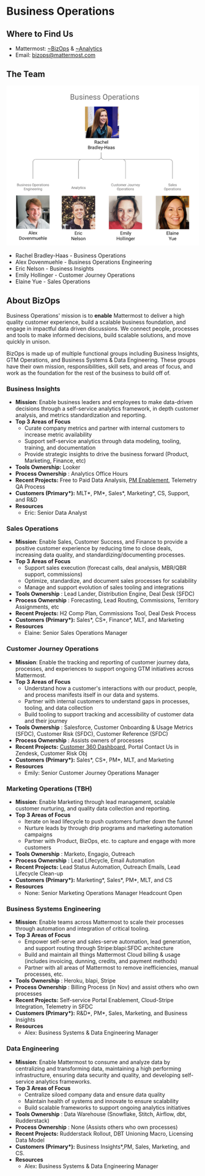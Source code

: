 # Business Operations

## Where to Find Us

* Mattermost: [~BizOps](https://community.mattermost.com/private-core/channels/bizops) & [~Analytics](https://community.mattermost.com/private-core/channels/analytics-2)
* Email: [bizops@mattermost.com](https://mail.google.com/mail/?view=cm&fs=1&to=bizops@mattermost.com)

## The Team
![](../../.gitbook/assets/bizops_image.png)

* Rachel Bradley-Haas - Business Operations
* Alex Dovenmuehle - Business Operations Engineering
* Eric Nelson - Business Insights
* Emily Hollinger - Customer Journey Operations
* Elaine Yue - Sales Operations
  
## About BizOps

Business Operations' mission is to **enable** Mattermost to deliver a high quality customer experience, build a scalable business foundation, and engage in impactful data driven discussions. We connect people, processes and tools to make informed decisions, build scalable solutions, and move quickly in unison.

BizOps is made up of multiple functional groups including Business Insights, GTM Operations, and Business Systems &amp; Data Engineering. These groups have their own mission, responsibilities, skill sets, and areas of focus, and work as the foundation for the rest of the business to build off of.


### Business Insights
- **Mission**: Enable business leaders and employees to make data-driven decisions through a self-service analytics framework, in depth customer analysis, and metrics standardization and reporting.
- **Top 3 Areas of Focus**
  - Curate company metrics and partner with internal customers to increase metric availability
  - Support self-service analytics through data modeling, tooling, training, and documentation
  - Provide strategic insights to drive the business forward (Product, Marketing, Finance, etc)
- **Tools Ownership:** Looker
- **Process Ownership** : Analytics Office Hours
- **Recent Projects:** Free to Paid Data Analysis, [PM Enablement](https://docs.google.com/document/d/1N8h1Og7ns5ja6zYzJDcFIXe1ECGuvS8jS9w2u22WUwM/edit?usp=sharing), Telemetry QA Process
- **Customers (Primary\*):** MLT\*, PM\*, Sales\*, Marketing\*, CS, Support, and R&amp;D
- **Resources**
  - Eric: Senior Data Analyst

### Sales Operations
- **Mission**: Enable Sales, Customer Success, and Finance to provide a positive customer experience by reducing time to close deals, increasing data quality, and standardizing/documenting processes.
- **Top 3 Areas of Focus**
  - Support sales execution (forecast calls, deal analysis, MBR/QBR support, commissions)
  - Optimize, standardize, and document sales processes for scalability
  - Manage and support evolution of sales tooling and integrations
- **Tools Ownership** : Lead Lander, Distribution Engine, Deal Desk (SFDC)
- **Process Ownership** : Forecasting, Lead Routing, Commissions, Territory Assignments, etc
- **Recent Projects:** H2 Comp Plan, Commissions Tool, Deal Desk Process
- **Customers (Primary\*):** Sales\*, CS\*, Finance\*, MLT, and Marketing
- **Resources**
  - Elaine: Senior Sales Operations Manager

### Customer Journey Operations
- **Mission**: Enable the tracking and reporting of customer journey data, processes, and experiences to support ongoing GTM initiatives across Mattermost.
- **Top 3 Areas of Focus**
  - Understand how a customer&#39;s interactions with our product, people, and process manifests itself in our data and systems.
  - Partner with internal customers to understand gaps in processes, tooling, and data collection
  - Build tooling to support tracking and accessibility of customer data and their journey
- **Tools Ownership** : Salesforce, Customer Onboarding &amp; Usage Metrics (SFDC), Customer Risk (SFDC), Customer Reference (SFDC)
- **Process Ownership** : Assists owners of processes
- **Recent Projects:** [Customer 360 Dashboard](https://mattermost.looker.com/dashboards/175), Portal Contact Us in Zendesk, Customer Risk Obj
- **Customers (Primary\*):** Sales\*, CS\*, PM\*, MLT, and Marketing
- **Resources**
  - Emily: Senior Customer Journey Operations Manager

### Marketing Operations (TBH)
- **Mission**: Enable Marketing through lead management, scalable customer nurturing, and quality data collection and reporting.
- **Top 3 Areas of Focus**
  - Iterate on lead lifecycle to push customers further down the funnel
  - Nurture leads by through drip programs and marketing automation campaigns
  - Partner with Product, BizOps, etc. to capture and engage with more customers
- **Tools Ownership** : Marketo, Engagio, Outreach
- **Process Ownership** : Lead Lifecycle, Email Automation
- **Recent Projects:** Lead Status Automation, Outreach Emails, Lead Lifecycle Clean-up
- **Customers (Primary\*):** Marketing\*, Sales\*, PM\*, MLT, and CS
- **Resources**
  - None: Senior Marketing Operations Manager Headcount Open

### Business Systems Engineering
- **Mission**: Enable teams across Mattermost to scale their processes through automation and integration of critical tooling.
- **Top 3 Areas of Focus**
  - Empower self-serve and sales-serve automation, lead generation, and support routing through Stripe:blapi:SFDC architecture
  - Build and maintain all things Mattermost Cloud billing &amp; usage (includes invoicing, dunning, credits, and payment methods)
  - Partner with all areas of Mattermost to remove inefficiencies, manual processes, etc.
- **Tools Ownership** : Heroku, blapi, Stripe
- **Process Ownership** : Billing Process (in Nov) and assist others who own processes
- **Recent Projects:** Self-service Portal Enablement, Cloud-Stripe Integration, Telemetry in SFDC
- **Customers (Primary\*):** R&amp;D\*, PM\*, Sales, Marketing, and Business Insights
- **Resources**
  - Alex: Business Systems &amp; Data Engineering Manager

### Data Engineering
- **Mission**: Enable Mattermost to consume and analyze data by centralizing and transforming data, maintaining a high performing infrastructure, ensuring data security and quality, and developing self-service analytics frameworks.
- **Top 3 Areas of Focus**
  - Centralize siloed company data and ensure data quality
  - Maintain health of systems and innovate to ensure scalability
  - Build scalable frameworks to support ongoing analytics initiatives
- **Tools Ownership** : Data Warehouse (Snowflake, Stitch, Airflow, dbt, Rudderstack)
- **Process Ownership** : None (Assists others who own processes)
- **Recent Projects:** Rudderstack Rollout, DBT Unioning Macro, Licensing Data Model
- **Customers (Primary\*):** Business Insights\*,PM, Sales, Marketing, and CS.
- **Resources**
  - Alex: Business Systems &amp; Data Engineering Manager
